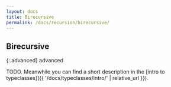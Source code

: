 ```yaml
---
layout: docs
title: Birecursive
permalink: /docs/recursion/birecursive/
---
```


## Birecursive

{:.advanced}
advanced

TODO. Meanwhile you can find a short description in the [intro to typeclasses]({{ '/docs/typeclasses/intro/' | relative_url }}).

